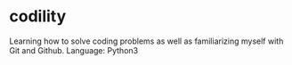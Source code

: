 # codility
Learning how to solve coding problems as well as familiarizing myself with Git and Github.
Language: Python3
